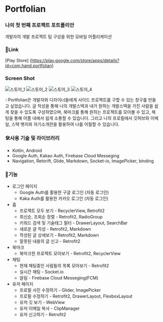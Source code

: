 # Portfolian

### 나의 첫 번째 프로젝트 포트폴리안
개발자의 개발 프로젝트 팀 구성을 위한 모바일 어플리케이션

### 🔗Link
[Play Store] (https://play.google.com/store/apps/details?id=com.hand.portfolian)

### Screen Shot
![스토어_1](https://user-images.githubusercontent.com/71424672/182586987-8017f689-ec4c-4cda-a80b-8a9d6fb2ca53.png)
![스토어_2](https://user-images.githubusercontent.com/71424672/182586997-db154bb6-7d65-43fe-8196-e29a8617d156.png)
![스토어_3](https://user-images.githubusercontent.com/71424672/182587007-6bcc9c61-b738-4b19-8fa7-e544c23aaa37.png)
![스토어_4](https://user-images.githubusercontent.com/71424672/182587011-78b86742-e5d7-4e68-bf5b-198987022415.png)

💡Portfolian은 개발자와 디자이너들에게 사이드 프로젝트를 구할 수 있는 창구를 만들고 싶었습니다. 
글 작성을 통해 나의 개발스택과 내가 원하는 개발스택을 가진 사람을 쉽게 찾을 수 있도록 구성하였으며, 북마크를 통해 원하는 프로젝트를 모아볼 수 있고, 채팅을 통해 어플 내에서 쉽게 소통할 수 있습니다.
그리고 나의 프로필에서 깃허브와 이메일, 스택 뱃지와 자기소개란을 활용하여 나를 어필할 수 있습니다.

### 🛠사용 기술 및 라이브러리
- Kotlin, Android
- Google Auth, Kakao Auth, Firebase Cloud Messeging
- Navigation, Retorift, Glide, Markdown, Socket-io, ImagePicker, binding

### 📱기능
- 로그인 페이지
    - Google Auth를 활용한 구글 로그인 (자동 로그인)
    - Kaka Auth를 활용한 카카오 로그인 (자동 로그인)
- 홈
    - 프로젝트 모두 보기 - RecyclerView, Retrofit2
    - 최신순, 조회순 정렬 - Retrofit2, RadioGroup
    - 키워드 검색 및 기술태그 필터 - DrawerLayout, SearchBar
    - 새로운 글 작성 - Retrofit2, Markdown
    - 작성된 글 상세보기 - Retrofit2, Markdown
    - 잘못된 내용의 글 신고 - Retrofit2
- 북마크
    - 북마크한 프로젝트 모아보기 - Retrofit2, RecyclerView
- 채팅
    - 현재 채팅중인 사람들의 목록 모아보기 - Retrofit2
    - 실시간 채팅 - Socket.io
    - 알림 - Firebase Cloud Messeging(FCM)
- 유저 페이지
    - 프로필 사진 수정하기 - Glider, ImagePicker
    - 프로필 수정하기 - Retrofit2, DrawerLayout, FlexboxLayout
    - 유저 깃 보기 - WebView
    - 유저 이메일 복사 - ClipManager
    - 유저 신고하기 - Retrofit2
